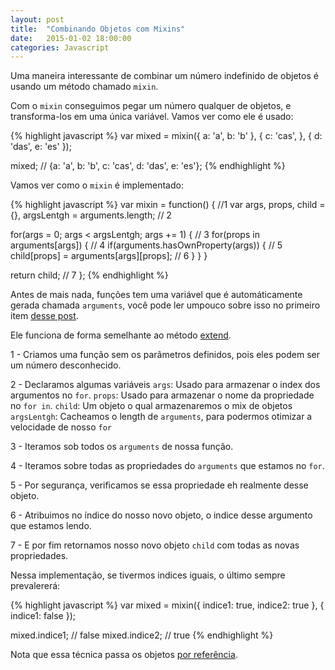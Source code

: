 ```yaml
---
layout: post
title:  "Combinando Objetos com Mixins"
date:   2015-01-02 18:00:00
categories: Javascript
---
```


Uma maneira interessante de combinar um número indefinido de objetos é usando um método chamado `mixin`.

Com o `mixin` conseguimos pegar um número qualquer de objetos, e transforma-los em uma única variável. Vamos ver como ele é usado:

{% highlight javascript %}
var mixed = mixin({
  a: 'a',
  b: 'b'
}, {
  c: 'cas',
}, {
  d: 'das',
  e: 'es'
});

mixed; // {a: 'a', b: 'b', c: 'cas', d: 'das', e: 'es'};
{% endhighlight %}

Vamos ver como o `mixin` é implementado:

{% highlight javascript %}
var mixin = function() { //1
  var args,
    props,
    child = {},
    argsLentgh = arguments.length; // 2

  for(args = 0; args < argsLentgh; args += 1) { // 3
    for(props in arguments[args]) { // 4
      if(arguments.hasOwnProperty(args)) { // 5
        child[props] = arguments[args][props]; // 6
      }
    }
  }

  return child; // 7
};
{% endhighlight %}

Antes de mais nada, funções tem uma variável que é automáticamente gerada chamada `arguments`, você pode ler umpouco sobre isso no primeiro item [desse post](http://mauriciosoares.co/blog/javascript/2015/01/02/dicas-sobre-javascript.html).

Ele funciona de forma semelhante ao método [extend](http://mauriciosoares.co/blog/javascript/2015/01/02/metodo-extend.html).

1 - Criamos uma função sem os parâmetros definidos, pois eles podem ser um número desconhecido.

2 - Declaramos algumas variáveis
`args`: Usado para armazenar o index dos argumentos no `for`.
`props`: Usado para armazenar o nome da propriedade no `for in`.
`child`: Um objeto o qual armazenaremos o mix de objetos
`argsLentgh`: Cacheamos o length de `arguments`, para podermos otimizar a velocidade de nosso `for`

3 - Iteramos sob todos os `arguments` de nossa função.

4 - Iteramos sobre todas as propriedades do `arguments` que estamos no `for`.

5 - Por segurança, verificamos se essa propriedade eh realmente desse objeto.

6 - Atribuimos no índice do nosso novo objeto, o indice desse argumento que estamos lendo.

7 - E por fim retornamos nosso novo objeto `child` com todas as novas propriedades.

Nessa implementação, se tivermos indices iguais, o último sempre prevalererá:

{% highlight javascript %}
var mixed = mixin({
  indice1: true,
  indice2: true
}, {
  indice1: false
});

mixed.indice1; // false
mixed.indice2; // true
{% endhighlight %}

Nota que essa técnica passa os objetos [por referência](http://mauriciosoares.co/blog/javascript/2015/01/02/objetos-por-referencia.html).
